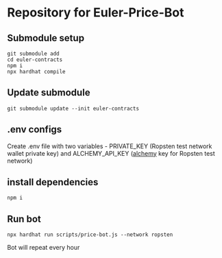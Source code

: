 # Repository for Euler-Price-Bot

## Submodule setup
    git submodule add 
    cd euler-contracts
    npm i
    npx hardhat compile

## Update submodule
    git submodule update --init euler-contracts

## .env configs
Create .env file with two variables - PRIVATE_KEY (Ropsten test network wallet private key) and ALCHEMY_API_KEY ([alchemy](https://www.alchemy.com/) key for Ropsten test network)

## install dependencies
    npm i

## Run bot
    npx hardhat run scripts/price-bot.js --network ropsten

Bot will repeat every hour
